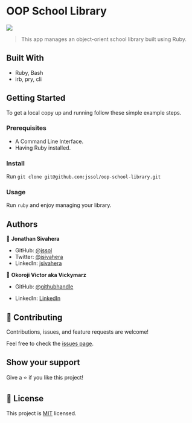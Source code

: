 # OOP School Library
![](https://img.shields.io/badge/Microverse-blueviolet)

> This app manages an object-orient school library built using Ruby.

## Built With

- Ruby, Bash
- irb, pry, cli

## Getting Started

To get a local copy up and running follow these simple example steps.

### Prerequisites

- A Command Line Interface.
- Having Ruby installed.

### Install

Run `git clone git@github.com:jssol/oop-school-library.git`

### Usage

Run `ruby` and enjoy managing your library.

## Authors

👤 **Jonathan Sivahera**

- GitHub: [@jssol](https://github.com/jssol)
- Twitter: [@jsivahera](https://twitter.com/jsivahera)
- LinkedIn: [jsivahera](https://linkedin.com/in/jsivahera)

👤 **Okoroji Victor aka Vickymarz**

- GitHub: [@githubhandle](https://github.com/vickymarz)

- LinkedIn: [LinkedIn](https://www.linkedin.com/in/okoroji-victor-ebube-8791741a0)
## 🤝 Contributing

Contributions, issues, and feature requests are welcome!

Feel free to check the [issues page](../../issues/).

## Show your support

Give a ⭐️ if you like this project!

## 📝 License

This project is [MIT](./MIT.md) licensed.
